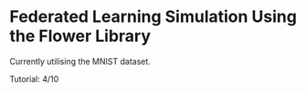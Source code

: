 # Federated Learning Simulation Using the Flower Library
Currently utilising the MNIST dataset.

Tutorial: 4/10